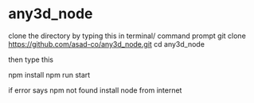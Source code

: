 # any3d_node

clone the directory by typing this in terminal/ command prompt
git clone https://github.com/asad-co/any3d_node.git
cd any3d_node

then type this

npm install
npm run start

if error says npm not found
install node from internet
